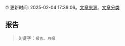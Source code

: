 :alarm_clock: 更新时间: 2025-02-04 17:39:06。[文章来源](/README.md)、[文章分类](/TAGS.md)

## 报告


> 关键字：`报告`、`月报`



